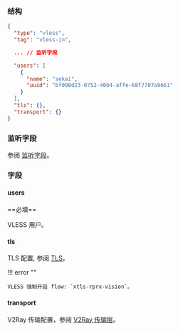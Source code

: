 ### 结构

```json
{
  "type": "vless",
  "tag": "vless-in",

  ... // 监听字段

  "users": [
    {
      "name": "sekai",
      "uuid": "bf000d23-0752-40b4-affe-68f7707a9661"
    }
  ],
  "tls": {},
  "transport": {}
}
```

### 监听字段

参阅 [监听字段](/zh/configuration/shared/listen/)。

### 字段

#### users

==必填==

VLESS 用户。

#### tls

TLS 配置, 参阅 [TLS](/zh/configuration/shared/tls/#inbound)。

!!! error ""

    VLESS 强制开启 flow: `xtls-rprx-vision`。

#### transport

V2Ray 传输配置，参阅 [V2Ray 传输层](/zh/configuration/shared/v2ray-transport)。
